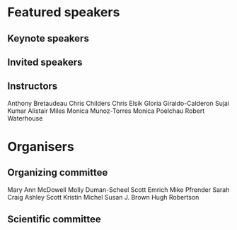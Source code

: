 # Featured speakers

## Keynote speakers


## Invited speakers


## Instructors

Anthony Bretaudeau
Chris Childers
Chris Elsik
Gloria Giraldo-Calderon
Sujai Kumar
Alistair Miles
Monica Munoz-Torres
Monica Poelchau
Robert Waterhouse

# Organisers


## Organizing committee

Mary Ann McDowell
Molly Duman-Scheel
Scott Emrich
Mike Pfrender
Sarah Craig
Ashley Scott
Kristin Michel
Susan J. Brown
Hugh Robertson

## Scientific committee
